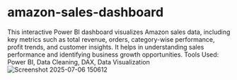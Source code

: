 # amazon-sales-dashboard
This interactive Power BI dashboard visualizes Amazon sales data, including key metrics such as total revenue, orders, category-wise performance, profit trends, and customer insights. It helps in understanding sales performance and identifying business growth opportunities.  Tools Used: Power BI, Data Cleaning, DAX, Data Visualization
![Screenshot 2025-07-06 150612](https://github.com/user-attachments/assets/668c77f4-7dbd-46ef-a44a-c3bbde37ca1b)
